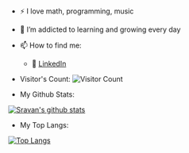 - :zap: I love math, programming, music
- 🌱 I’m addicted to learning and growing every day
- 📫 How to find me: 
  - :office: [LinkedIn](https://www.linkedin.com/in/paka-sravan-kumar-yadav-69097a158/)
 

- Visitor's Count: 
![Visitor Count](https://profile-counter.glitch.me/SravanKumar35/count.svg)

- My Github Stats:

[![Sravan's github stats](https://github-readme-stats.vercel.app/api?username=SravanKumar35&count_private=true&show_icons=true&theme=radical&hide_rank=false)](https://github.com/anuraghazra/github-readme-stats)

- My Top Langs:

[![Top Langs](https://github-readme-stats.vercel.app/api/top-langs/?username=SravanKumar35)](https://github.com/SravanKumar35/github-readme-stats)
